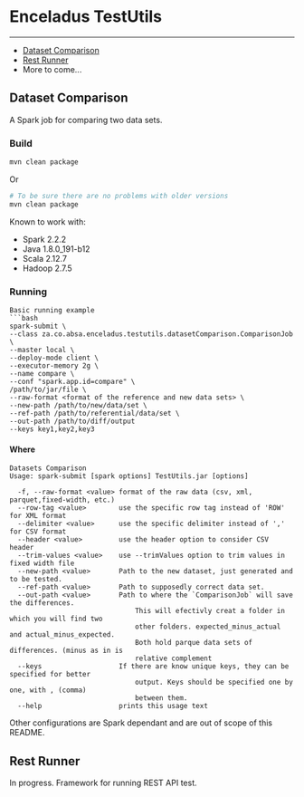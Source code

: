 # Enceladus TestUtils
___
<!-- toc -->

- [Dataset Comparison](#dataset-comparison)
- [Rest Runner](#rest-runner)
- More to come...

<!-- tocstop -->

## <a name="dataset-comparison" />Dataset Comparison
A Spark job for comparing two data sets. 

### Build
```bash
mvn clean package
```
Or 
```bash
# To be sure there are no problems with older versions
mvn clean package
```

Known to work with: 
- Spark 2.2.2
- Java 1.8.0_191-b12
- Scala 2.12.7
- Hadoop 2.7.5 

### Running
```
Basic running example
```bash
spark-submit \
--class za.co.absa.enceladus.testutils.datasetComparison.ComparisonJob \
--master local \
--deploy-mode client \
--executor-memory 2g \
--name compare \
--conf "spark.app.id=compare" \
/path/to/jar/file \
--raw-format <format of the reference and new data sets> \
--new-path /path/to/new/data/set \
--ref-path /path/to/referential/data/set \
--out-path /path/to/diff/output
--keys key1,key2,key3
```

#### Where
```
Datasets Comparison 
Usage: spark-submit [spark options] TestUtils.jar [options]

  -f, --raw-format <value> format of the raw data (csv, xml, parquet,fixed-width, etc.)
  --row-tag <value>        use the specific row tag instead of 'ROW' for XML format
  --delimiter <value>      use the specific delimiter instead of ',' for CSV format
  --header <value>         use the header option to consider CSV header
  --trim-values <value>    use --trimValues option to trim values in  fixed width file
  --new-path <value>       Path to the new dataset, just generated and to be tested.
  --ref-path <value>       Path to supposedly correct data set.
  --out-path <value>       Path to where the `ComparisonJob` will save the differences. 
                               This will efectivly creat a folder in which you will find two 
                               other folders. expected_minus_actual and actual_minus_expected.
                               Both hold parque data sets of differences. (minus as in is 
                               relative complement
  --keys                   If there are know unique keys, they can be specified for better
                               output. Keys should be specified one by one, with , (comma) 
                               between them.
  --help                   prints this usage text

```

Other configurations are Spark dependant and are out of scope of this README.

##  <a name="rest-runner" />Rest Runner
In progress. Framework for running REST API test.